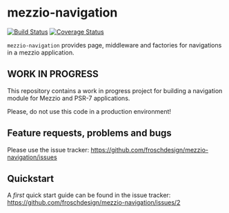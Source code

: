 # mezzio-navigation

[![Build Status](https://secure.travis-ci.org/froschdesign/mezzio-navigation.svg?branch=master)](https://secure.travis-ci.org/froschdesign/mezzio-navigation)
[![Coverage Status](https://coveralls.io/repos/froschdesign/mezzio-navigation/badge.svg?branch=master)](https://coveralls.io/r/froschdesign/mezzio-navigation?branch=master)

`mezzio-navigation` provides page, middleware and factories for 
navigations in a mezzio application.

## WORK IN PROGRESS

This repository contains a work in progress project for building a navigation module for Mezzio and PSR-7 applications.

Please, do not use this code in a production environment!

## Feature requests, problems and bugs

Please use the issue tracker: https://github.com/froschdesign/mezzio-navigation/issues

## Quickstart

A _first_ quick start guide can be found in the issue tracker: https://github.com/froschdesign/mezzio-navigation/issues/2
